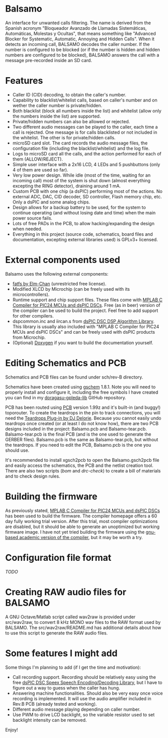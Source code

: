 Balsamo
=======

An interface for unwanted calls filtering. The name is derived from the Spanish acronym "Bloqueador Avanzado de Llamadas Sistemáticas, Automáticas, Molestas y Ocultas", that means something like "Advanced Blocker for Systematic, Automatic, Annoying and Hidden Calls". When it detects an incoming call, BALSAMO decodes the caller number. If the number is configured to be blocked (or if the number is hidden and hidden numbers are configured to be blocked), BALSAMO answers the call with a message pre-recorded inside an SD card.

Features
========
- Caller ID (CID) decoding, to obtain the caller's number.
- Capability to blacklist/whitelist calls, based on caller's number and on wether the caller number is private/hidden.
- Both blacklist (block all numbers inside the list) and whitelist (allow only the numbers inside the list) are supported.
- Private/hidden numbers can also be allowed or rejected.
- Two different audio messages can be played to the caller, each time a call is rejected. One message is for calls blacklisted or not included in the whitelist. The other is for private/hidden calls.
- microSD card slot. The card records the audio message files, the configuration file (including the blacklist/whitelist) and the log file.
- Logs to microSD card all the calls, and the action performed for each of them (ALLOW/REJECT).
- Simple user interface with a 2x16 LCD, 4 LEDs and 5 pushbuttons (only 4 of them are used so far).
- Very low power design. While idle (most of the time, waiting for an incoming call) most of the system is shut down (almost everything excepting the RING detector), draining around 1 mA.
- Custom PCB with one chip (a dsPIC) performing most of the actions. No external ADC, DAC, CID decoder, SD controller, Flash memory chip, etc. Only a dsPIC and some analog chips.
- Design allows for a backup battery to be used, for the system to continue operating (and without losing date and time) when the main power source fails.
- Lots of free PADs in the PCB, to allow hacking/expanding the design when needed.
- Everything in this project (source code, schematics, board files and documentation, excepting external libraries used) is GPLv3+ licensed.

External components used
========================

Balsamo uses the following external components:
- [fatfs by Elm-Chan](http://elm-chan.org/fsw/ff/00index_e.html) (unrestricted free license).
- Modified XLCD by Microchip (can be freely used with its microcontrollers).
- Runtime support and chip support files. These files come with [MPLAB C Compiler for PIC24 MCUs and dsPIC DSCs](http://www.microchip.com/stellent/idcplg?IdcService=SS_GET_PAGE&nodeId=1406&dDocName=en010065). Free (as in beer) version of the compiler can be used to build the project. Feel free to add support for other compilers.
- dspcommon.inc and iircan.s from [dsPIC DSC DSP Algorithm Library](http://www.microchip.com/stellent/idcplg?IdcService=SS_GET_PAGE&nodeId=1406&dDocName=en023598). This library is usually also included with "MPLAB C Compiler for PIC24 MCUs and dsPIC DSCs" and can be freely used with dsPIC products from Microchip.
- (Optional) [Doxygen](http://www.stack.nl/~dimitri/doxygen/) if you want to build the documentation yourself.

Editing Schematics and PCB
==========================

Schematics and PCB files can be found under sch/rev-B directory.

Schematics have been created using [gschem](http://www.gpleda.org/) 1.8.1. Note you will need to properly install and configure it, including the free symbols I have created you can find in my [doragasu-gpleda-lib](https://github.com/doragasu/doragasu-gpleda-lib) GitHub repository.

PCB has been routed using [PCB](http://pcb.geda-project.org) version 1.99z and it's built-in (and buggy!) toporouter. To create the teardrops in the pin to track connections, you will need the [Teardrops Plug-in by DJ Delorie](http://www.delorie.com/pcb/teardrops/). Because you cannot easily undo teardrops once created (or at least I do not know how), there are two PCB designs included in the project: Balsamo.pcb and Balsamo-tear.pcb. Balsamo-tear.pcb is the final PCB (and is the one used to generate the GERBER files). Balsamo.pcb is the same as Balsamo-tear.pcb, but without the teardrops. If you need to edit the PCB, Balsamo.pcb is the one you should use.

It's recommended to install xgsch2pcb to open the Balsamo.gsch2pcb file and easily access the schematics, the PCB and the netlist creation tool. There are also two scripts (*bom* and *drc-check*) to create a bill of materials and to check design rules.

Building the firmware
=====================

As previously stated, [MPLAB C Compiler for PIC24 MCUs and dsPIC DSCs](http://www.microchip.com/stellent/idcplg?IdcService=SS_GET_PAGE&nodeId=1406&dDocName=en010065) has been used to build the firmware. The compiler homepage offers a 60 day fully working trial version. After this trial, most compiler optimizations are disabled, but it should be able to generate an unoptimized but working firmware image. I have not yet tried building the firmware using the [gnu-based academic version of the compiler](http://www.microchip.com/stellent/idcplg?IdcService=SS_GET_PAGE&nodeId=1406&dDocName=en536656), but it may be worth a try.

Configuration file format
=========================

*TODO*

Creating RAW audio files for BALSAMO
====================================

A GNU Octave/Matlab script called wav2raw is provided under src/wav2raw, to convert 8 kHz MONO wav files to the RAW format used by BALSAMO. The src/wav2raw/README.md has additional details about how to use this script to generate the RAW audio files.

Some features I might add
============================================================

Some things I'm planning to add (if I get the time and motivation):

- Call recording support. Recording should be relatively easy using the free [dsPIC DSC Speex Speech Encoding/Decoding Library](http://www.microchip.com/stellent/idcplg?IdcService=SS_GET_PAGE&nodeId=1406&dDocName=en023610), but I have to figure out a way to guess when the caller has hung.
- Answering machine functionalities. Should also be very easy once voice recording is implemented. It will use the audio amplifier included in Rev.B PCB (already tested and working).
- Different audio message playing depending on caller number.
- Use PWM to drive LCD backlight, so the variable resistor used to set backlight intensity can be removed.

Enjoy!
